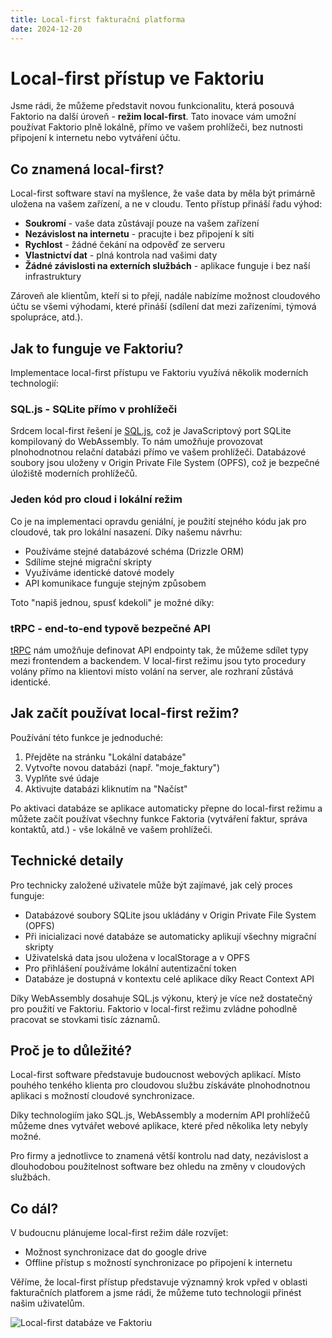 ```yaml
---
title: Local-first fakturační platforma
date: 2024-12-20
---
```


# Local-first přístup ve Faktoriu

Jsme rádi, že můžeme představit novou funkcionalitu, která posouvá Faktorio na další úroveň - **režim local-first**. Tato inovace vám umožní používat Faktorio plně lokálně, přímo ve vašem prohlížeči, bez nutnosti připojení k internetu nebo vytváření účtu.

## Co znamená local-first?

Local-first software staví na myšlence, že vaše data by měla být primárně uložena na vašem zařízení, a ne v cloudu. Tento přístup přináší řadu výhod:

- **Soukromí** - vaše data zůstávají pouze na vašem zařízení
- **Nezávislost na internetu** - pracujte i bez připojení k síti
- **Rychlost** - žádné čekání na odpověď ze serveru
- **Vlastnictví dat** - plná kontrola nad vašimi daty
- **Žádné závislosti na externích službách** - aplikace funguje i bez naší infrastruktury

Zároveň ale klientům, kteří si to přejí, nadále nabízíme možnost cloudového účtu se všemi výhodami, které přináší (sdílení dat mezi zařízeními, týmová spolupráce, atd.).

## Jak to funguje ve Faktoriu?

Implementace local-first přístupu ve Faktoriu využívá několik moderních technologií:

### SQL.js - SQLite přímo v prohlížeči

Srdcem local-first řešení je [SQL.js](https://sql.js.org/), což je JavaScriptový port SQLite kompilovaný do WebAssembly. To nám umožňuje provozovat plnohodnotnou relační databázi přímo ve vašem prohlížeči. Databázové soubory jsou uloženy v Origin Private File System (OPFS), což je bezpečné úložiště moderních prohlížečů.

### Jeden kód pro cloud i lokální režim

Co je na implementaci opravdu geniální, je použití stejného kódu jak pro cloudové, tak pro lokální nasazení. Díky našemu návrhu:

- Používáme stejné databázové schéma (Drizzle ORM)
- Sdílíme stejné migrační skripty
- Využíváme identické datové modely
- API komunikace funguje stejným způsobem

Toto "napiš jednou, spusť kdekoli" je možné díky:

### tRPC - end-to-end typově bezpečné API

[tRPC](https://trpc.io/) nám umožňuje definovat API endpointy tak, že můžeme sdílet typy mezi frontendem a backendem. V local-first režimu jsou tyto procedury volány přímo na klientovi místo volání na server, ale rozhraní zůstává identické.

## Jak začít používat local-first režim?

Používání této funkce je jednoduché:

1. Přejděte na stránku "Lokální databáze"
2. Vytvořte novou databázi (např. "moje_faktury")
3. Vyplňte své údaje
4. Aktivujte databázi kliknutím na "Načíst"

Po aktivaci databáze se aplikace automaticky přepne do local-first režimu a můžete začít používat všechny funkce Faktoria (vytváření faktur, správa kontaktů, atd.) - vše lokálně ve vašem prohlížeči.

## Technické detaily

Pro technicky založené uživatele může být zajímavé, jak celý proces funguje:

- Databázové soubory SQLite jsou ukládány v Origin Private File System (OPFS)
- Při inicializaci nové databáze se automaticky aplikují všechny migrační skripty
- Uživatelská data jsou uložena v localStorage a v OPFS
- Pro přihlášení používáme lokální autentizační token
- Databáze je dostupná v kontextu celé aplikace díky React Context API

Díky WebAssembly dosahuje SQL.js výkonu, který je více než dostatečný pro použití ve Faktoriu. Faktorio v local-first režimu zvládne pohodlně pracovat se stovkami tisíc záznamů.

## Proč je to důležité?

Local-first software představuje budoucnost webových aplikací. Místo pouhého tenkého klienta pro cloudovou službu získáváte plnohodnotnou aplikaci s možností cloudové synchronizace.

Díky technologiím jako SQL.js, WebAssembly a moderním API prohlížečů můžeme dnes vytvářet webové aplikace, které před několika lety nebyly možné.

Pro firmy a jednotlivce to znamená větší kontrolu nad daty, nezávislost a dlouhodobou použitelnost software bez ohledu na změny v cloudových službách.

## Co dál?

V budoucnu plánujeme local-first režim dále rozvíjet:

- Možnost synchronizace dat do google drive
- Offline přístup s možností synchronizace po připojení k internetu

Věříme, že local-first přístup představuje významný krok vpřed v oblasti fakturačních platforem a jsme rádi, že můžeme tuto technologii přinést našim uživatelům.

![Local-first databáze ve Faktoriu](../../../images/cfdeaa7e66634251023815c5ddd3920444fb9cce31cb925474f03a417f79e206.png)

